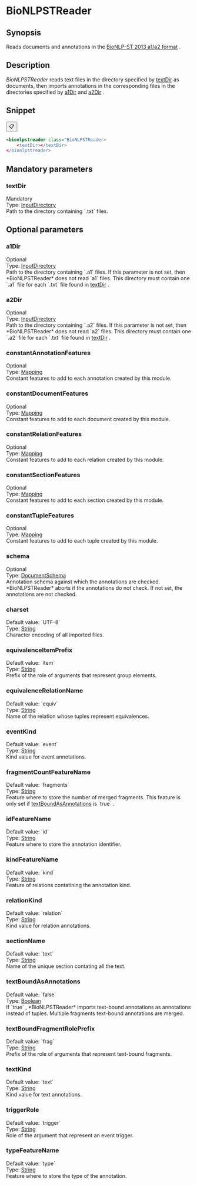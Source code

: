 <h1 class="module">BioNLPSTReader</h1>

## Synopsis

Reads documents and annotations in the [BioNLP-ST 2013 a1/a2 format](XXX) .

## Description

 *BioNLPSTReader* reads text files in the directory specified by <a href="#textDir" class="param">textDir</a> as documents, then imports annotations in the corresponding files in the directories specified by <a href="#a1Dir" class="param">a1Dir</a> and <a href="#a2Dir" class="param">a2Dir</a> .

## Snippet



<button class="copy-code-button" title="Copy to clipboard" onclick="copy_code(this)">📋</button>
```xml
<bionlpstreader class="BioNLPSTReader>
    <textDir></textDir>
</bionlpstreader>
```

## Mandatory parameters

<h3 id="textDir" class="param">textDir</h3>

<div class="param-level param-level-mandatory">Mandatory
</div>
<div class="param-type">Type: <a href="../converter/fr.inra.maiage.bibliome.util.files.InputDirectory" class="converter">InputDirectory</a>
</div>
Path to the directory containing `.txt` files.

## Optional parameters

<h3 id="a1Dir" class="param">a1Dir</h3>

<div class="param-level param-level-optional">Optional
</div>
<div class="param-type">Type: <a href="../converter/fr.inra.maiage.bibliome.util.files.InputDirectory" class="converter">InputDirectory</a>
</div>
Path to the directory containing `.a1` files. If this parameter is not set, then *BioNLPSTReader* does not read `a1` files. This directory must contain one `.a1` file for each `.txt` file found in <a href="#textDir" class="param">textDir</a> .

<h3 id="a2Dir" class="param">a2Dir</h3>

<div class="param-level param-level-optional">Optional
</div>
<div class="param-type">Type: <a href="../converter/fr.inra.maiage.bibliome.util.files.InputDirectory" class="converter">InputDirectory</a>
</div>
Path to the directory containing `.a2` files. If this parameter is not set, then *BioNLPSTReader* does not read `a2` files. This directory must contain one `.a2` file for each `.txt` file found in <a href="#textDir" class="param">textDir</a> .

<h3 id="constantAnnotationFeatures" class="param">constantAnnotationFeatures</h3>

<div class="param-level param-level-optional">Optional
</div>
<div class="param-type">Type: <a href="../converter/fr.inra.maiage.bibliome.alvisnlp.core.module.types.Mapping" class="converter">Mapping</a>
</div>
Constant features to add to each annotation created by this module.

<h3 id="constantDocumentFeatures" class="param">constantDocumentFeatures</h3>

<div class="param-level param-level-optional">Optional
</div>
<div class="param-type">Type: <a href="../converter/fr.inra.maiage.bibliome.alvisnlp.core.module.types.Mapping" class="converter">Mapping</a>
</div>
Constant features to add to each document created by this module.

<h3 id="constantRelationFeatures" class="param">constantRelationFeatures</h3>

<div class="param-level param-level-optional">Optional
</div>
<div class="param-type">Type: <a href="../converter/fr.inra.maiage.bibliome.alvisnlp.core.module.types.Mapping" class="converter">Mapping</a>
</div>
Constant features to add to each relation created by this module.

<h3 id="constantSectionFeatures" class="param">constantSectionFeatures</h3>

<div class="param-level param-level-optional">Optional
</div>
<div class="param-type">Type: <a href="../converter/fr.inra.maiage.bibliome.alvisnlp.core.module.types.Mapping" class="converter">Mapping</a>
</div>
Constant features to add to each section created by this module.

<h3 id="constantTupleFeatures" class="param">constantTupleFeatures</h3>

<div class="param-level param-level-optional">Optional
</div>
<div class="param-type">Type: <a href="../converter/fr.inra.maiage.bibliome.alvisnlp.core.module.types.Mapping" class="converter">Mapping</a>
</div>
Constant features to add to each tuple created by this module.

<h3 id="schema" class="param">schema</h3>

<div class="param-level param-level-optional">Optional
</div>
<div class="param-type">Type: <a href="../converter/fr.inra.maiage.bibliome.util.bionlpst.schema.DocumentSchema" class="converter">DocumentSchema</a>
</div>
Annotation schema against which the annotations are checked. *BioNLPSTReader* aborts if the annotations do not check. If not set, the annotations are not checked.

<h3 id="charset" class="param">charset</h3>

<div class="param-level param-level-default-value">Default value: `UTF-8`
</div>
<div class="param-type">Type: <a href="../converter/java.lang.String" class="converter">String</a>
</div>
Character encoding of all imported files.

<h3 id="equivalenceItemPrefix" class="param">equivalenceItemPrefix</h3>

<div class="param-level param-level-default-value">Default value: `item`
</div>
<div class="param-type">Type: <a href="../converter/java.lang.String" class="converter">String</a>
</div>
Prefix of the role of arguments that represent group elements.

<h3 id="equivalenceRelationName" class="param">equivalenceRelationName</h3>

<div class="param-level param-level-default-value">Default value: `equiv`
</div>
<div class="param-type">Type: <a href="../converter/java.lang.String" class="converter">String</a>
</div>
Name of the relation whose tuples represent equivalences.

<h3 id="eventKind" class="param">eventKind</h3>

<div class="param-level param-level-default-value">Default value: `event`
</div>
<div class="param-type">Type: <a href="../converter/java.lang.String" class="converter">String</a>
</div>
Kind value for event annotations.

<h3 id="fragmentCountFeatureName" class="param">fragmentCountFeatureName</h3>

<div class="param-level param-level-default-value">Default value: `fragments`
</div>
<div class="param-type">Type: <a href="../converter/java.lang.String" class="converter">String</a>
</div>
Feature where to store the number of merged fragments. This feature is only set if <a href="#textBoundAsAnnotations" class="param">textBoundAsAnnotations</a> is `true` .

<h3 id="idFeatureName" class="param">idFeatureName</h3>

<div class="param-level param-level-default-value">Default value: `id`
</div>
<div class="param-type">Type: <a href="../converter/java.lang.String" class="converter">String</a>
</div>
Feature where to store the annotation identifier.

<h3 id="kindFeatureName" class="param">kindFeatureName</h3>

<div class="param-level param-level-default-value">Default value: `kind`
</div>
<div class="param-type">Type: <a href="../converter/java.lang.String" class="converter">String</a>
</div>
Feature of relations contatining the annotation kind.

<h3 id="relationKind" class="param">relationKind</h3>

<div class="param-level param-level-default-value">Default value: `relation`
</div>
<div class="param-type">Type: <a href="../converter/java.lang.String" class="converter">String</a>
</div>
Kind value for relation annotations.

<h3 id="sectionName" class="param">sectionName</h3>

<div class="param-level param-level-default-value">Default value: `text`
</div>
<div class="param-type">Type: <a href="../converter/java.lang.String" class="converter">String</a>
</div>
Name of the unique section contating all the text.

<h3 id="textBoundAsAnnotations" class="param">textBoundAsAnnotations</h3>

<div class="param-level param-level-default-value">Default value: `false`
</div>
<div class="param-type">Type: <a href="../converter/java.lang.Boolean" class="converter">Boolean</a>
</div>
If `true` , *BioNLPSTReader* imports text-bound annotations as annotations instead of tuples. Multiple fragments text-bound annotations are merged.

<h3 id="textBoundFragmentRolePrefix" class="param">textBoundFragmentRolePrefix</h3>

<div class="param-level param-level-default-value">Default value: `frag`
</div>
<div class="param-type">Type: <a href="../converter/java.lang.String" class="converter">String</a>
</div>
Prefix of the role of arguments that represent text-bound fragments.

<h3 id="textKind" class="param">textKind</h3>

<div class="param-level param-level-default-value">Default value: `text`
</div>
<div class="param-type">Type: <a href="../converter/java.lang.String" class="converter">String</a>
</div>
Kind value for text annotations.

<h3 id="triggerRole" class="param">triggerRole</h3>

<div class="param-level param-level-default-value">Default value: `trigger`
</div>
<div class="param-type">Type: <a href="../converter/java.lang.String" class="converter">String</a>
</div>
Role of the argument that represent an event trigger.

<h3 id="typeFeatureName" class="param">typeFeatureName</h3>

<div class="param-level param-level-default-value">Default value: `type`
</div>
<div class="param-type">Type: <a href="../converter/java.lang.String" class="converter">String</a>
</div>
Feature where to store the type of the annotation.

